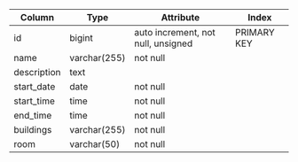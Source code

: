 | Column      | Type         | Attribute                          | Index       |
| ----------- | ------------ | ---------------------------------- | ----------- |
| id          | bigint       | auto increment, not null, unsigned | PRIMARY KEY |
| name        | varchar(255) | not null                           |             |
| description | text         |                                    |             |
| start_date  | date         | not null                           |             |
| start_time  | time         | not null                           |             |
| end_time    | time         | not null                           |             |
| buildings   | varchar(255) | not null                           |             |
| room        | varchar(50)  | not null                           |             |
